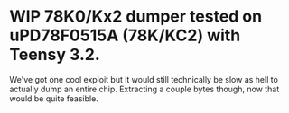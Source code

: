 # WIP 78K0/Kx2 dumper tested on uPD78F0515A (78K/KC2) with Teensy 3.2.

We've got one cool exploit but it would still technically be slow as hell to
actually dump an entire chip. Extracting a couple bytes though, now that would
be quite feasible.
